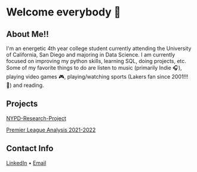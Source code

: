 # Welcome everybody :wave:

## About Me!!
I'm an energetic 4th year college student currently attending the University of California, San Diego and majoring in Data Science. I am currently focused on improving my python skills, learning SQL, doing projects, etc. Some of my favorite things to do are listen to music (primarily Indie :headphones:), playing video games :video_game:, playing/watching sports (Lakers fan since 2001!!! :basketball:) and reading.

## Projects
[NYPD-Research-Project](https://github.com/Amandoj/NYPD-Civilian-Complaints-Analysis)

[Premier League Analysis 2021-2022](https://github.com/Amandoj/Soccer-Analysis)

## Contact Info
<p><a title="LinkedIn" href="https://www.linkedin.com/in/amando-jimenez-4408311b0/">LinkedIn</a> • <a href="mailto:ajimenez@ucsd.edu">Email</a></p>

